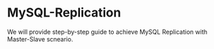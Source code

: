 # MySQL-Replication
We will provide step-by-step guide to achieve MySQL Replication with Master-Slave scneario.
